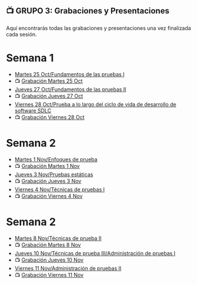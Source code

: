 ## 📺 GRUPO 3: Grabaciones y Presentaciones 
Aquí encontrarás todas las grabaciones y presentaciones una vez finalizada cada sesión.

# Semana 1
- [Martes 25 Oct/Fundamentos de las pruebas I](https://drive.google.com/file/d/1j6GTDIV8XlXOifVCzo8g_ipq5pmCA726/view?usp=sharing)
- 📺 [Grabación Martes 25 Oct](https://drive.google.com/file/d/1Oo9OHSpbTlCZObScR9WFeNfor9mKYja_/view?usp=sharing)
- [Jueves 27 Oct/Fundamentos de las pruebas II](https://drive.google.com/file/d/1fNZCYhbgUcui0NVkuBN3EFybf18TlbtV/view?usp=sharing)
- 📺 [Grabación Jueves 27 Oct](https://drive.google.com/file/d/1CUhi1rUz0Ebevbl5TV4lJ6ns0npX7oOv/view?usp=sharing)
- [Viernes 28 Oct/Prueba a lo largo del ciclo de vida de desarrollo de software SDLC](https://drive.google.com/file/d/1qABXTNKcioiohpi_Ot6JyL0s1m7VdMCl/view?usp=sharing)
- 📺 [Grabación Viernes 28 Oct](https://drive.google.com/file/d/11KNZyc_64BugPf2_MTkni8lUc2dYcKEH/view?usp=sharing)

# Semana 2
- [Martes 1 Nov/Enfoques de prueba](https://drive.google.com/file/d/1YRHUYZ2nHPIUw0rDUNNYxEhXOLJVNiPd/view?usp=sharing)
- 📺 [Grabación Martes 1 Nov](https://drive.google.com/file/d/1SY4EANlpNaJNqYsbVIg-JBhGFeDmnFNf/view?usp=sharing)
- [Jueves 3 Nov/Pruebas estáticas](https://drive.google.com/file/d/1LBK9cd-HuzdfY81Oqk7K0RhGUQVJp2kb/view?usp=sharing)
- 📺 [Grabación Jueves 3 Nov](https://drive.google.com/file/d/17J-goRmh8sP1FC8I5BGDmjeos-nangNG/view?usp=sharing)
- [Viernes 4 Nov/Técnicas de pruebas I](https://drive.google.com/file/d/1Ut41i7esU41pCfBIFXTSCftZt8Ix4lmt/view?usp=sharing)
- 📺 [Grabación Viernes 4 Nov](https://drive.google.com/file/d/1hHYJCsaNnS_TncoTy-3xWKzmOwj4jrNW/view?usp=sharing)

# Semana 2
- [Martes 8 Nov/Técnicas de prueba II](https://docs.google.com/presentation/d/1qYWEOuBft-1geeK86mX67q9bDDCT4wlC/edit?usp=sharing&ouid=116453789246406595459&rtpof=true&sd=true)
- 📺 [Grabación Martes 8 Nov]()
- [Jueves 10 Nov/Técnicas de prueba III/Administración de pruebas I](https://docs.google.com/presentation/d/1SsBWJmmpLxTizh1huN46q2yhX021Rlen0QDl1XGHWYo/edit?usp=sharing)
- 📺 [Grabación Jueves 10 Nov]()
- [Viernes 11 Nov/Administración de pruebas II](https://docs.google.com/presentation/d/1SsBWJmmpLxTizh1huN46q2yhX021Rlen0QDl1XGHWYo/edit?usp=sharing)
- 📺 [Grabación Viernes 11 Nov]()

